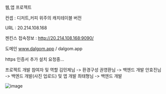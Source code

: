 웹,앱 프로젝트

컨셉 : 디저트,커피 위주의 캐치테이블 버전

URL : 20.214.108.168

젠킨스 접속정보 : http://20.214.108.168:9090/

도메인 www.dalgom.app / dalgom.app

https 인증서 추가 설치 요청중...


프로젝트 개발 참여자 및 역할
김민제님 -> 환경구성
권영환님 -> 백엔드 개발
안효진님 -> 백엔드 개발(사진 업로드) 및 앱 개발
최태형님 -> 백엔드 개발

![image](https://github.com/okwow123/itca/assets/11327395/9d4f5286-c5df-4340-9203-7dfb4fa5929a)
